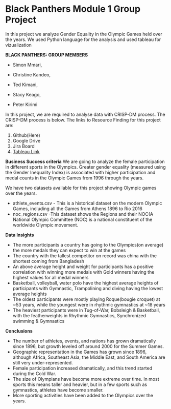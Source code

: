 # Black Panthers Module 1 Group Project

In this project we analyze Gender Equality in the Olympic Games held over the years.
We used Python language for the analysis and used tableau for vizualization


**BLACK PANTHERS: GROUP MEMBERS**

* Simon Mmari,

* Christine Kandeo,

* Ted Kimani,

* Stacy Keago,

* Peter Kirimi


In this project, we are required to analyse data with CRISP-DM process. The CRISP-DM process is below.
The links to Resource Finding for this project are:
1. Github(Here)
2. Google Drive
3. Jira Board
4. [Tableau Link](https://public.tableau.com/views/PresentationVisualsforParticipants/TotalNumberoffemaleparticpantspercountry?:language=en-US&:display_count=n&:origin=viz_share_link "Tableau Link")

**Business Success criteria**
We are going to analyze the female participation in different sports in the Olympics. 
Greater gender equality (measured using the Gender Inequality Index) is associated with higher participation and medal counts in the Olympic Games from 1996 through the years.

We have two datasets available for this project showing  Olympic games over the years.

* athlete_events.csv - This is a historical dataset on the modern Olympic Games, including all the Games from Athens 1896 to Rio 2016
* noc_regions.csv -This dataset shows the Regions and their NOC(A National Olympic Committee (NOC) is a national constituent of the worldwide Olympic movement.

**Data Insights**

- The more participants a country has going to the Olympics(on average) the more medals they can expect to win at the games 
- The country with the tallest competitor on record was china with the shortest coming from Bangladesh
- An above average height and weight for participants has a positive correlation with winning more medals with Gold winners having the highest values for all medal winners
- Basketball, volleyball, water polo have the highest average heights of participants with Gymnastic, Trampolining and diving having the lowest average heights 
- The oldest participants were mostly playing Roque(bougie croquet) at ~53 years, while the youngest were in rhythmic gymnastics at ~18 years
- The heaviest participants were in Tug-of-War, Bobsleigh & Basketball, with the featherweights in Rhythmic Gymnastics, Synchronized swimming & Gymnastics


**Conclusions**

- The number of athletes, events, and nations has grown dramatically since 1896, but growth leveled off around 2000 for the Summer Games.
- Geographic representation in the Games has grown since 1896, although Africa, Southeast Asia, the Middle East, and South America are still very under-represented.
- Female participation increased dramatically, and this trend started during the Cold War.
- The size of Olympians have become more extreme over time. In most sports this means taller and heavier, but in a few sports such as gymnastics, athletes have become smaller.
- More sporting activities have been added to the Olympics over the years.



